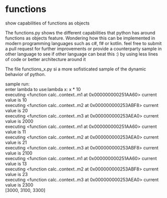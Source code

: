 # functions
show capabilities of functions as objects<br/>


The functions.py shows the different capabilities that python has around functions as objects feature. Wondering how this can be implemented in modern programming languages such as c#, f# or kotlin. feel free to submit a pull request for further improvements or provide a counterparty sample in other language to see if other language can beat this :) by using less lines of code or better architecture around it

The file functions_x.py si a more sofisticated sample of the dynamic behavior of python.





sample run:<br/>
enter lambda to use:lambda x: x * 10<br/>
executing <function calc.<locals>.context.<locals>.m1 at 0x000000000251AA60> current value is 10<br/>
executing <function calc.<locals>.context.<locals>.m2 at 0x000000000253ABF8> current value is 20<br/>
executing <function calc.<locals>.context.<locals>.m3 at 0x000000000253AEA0> current value is 2000<br/>
executing <function calc.<locals>.context.<locals>.m1 at 0x000000000251AA60> current value is 11<br/>
executing <function calc.<locals>.context.<locals>.m2 at 0x000000000253AEA0> current value is 21<br/>
executing <function calc.<locals>.context.<locals>.m3 at 0x000000000253ABF8> current value is 2100<br/>
executing <function calc.<locals>.context.<locals>.m1 at 0x000000000251AA60> current value is 13<br/>
executing <function calc.<locals>.context.<locals>.m2 at 0x000000000253ABF8> current value is 23<br/>
executing <function calc.<locals>.context.<locals>.m3 at 0x000000000253AEA0> current value is 2300<br/>
[3000, 3100, 3300]<br/>
